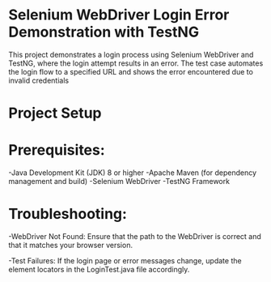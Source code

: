# Selenium WebDriver Login Error Demonstration with TestNG

This project demonstrates a login process using Selenium WebDriver and TestNG, where the login attempt results in an error. The test case automates the login flow to a specified URL and shows the error encountered due to invalid credentials

# Project Setup

# Prerequisites:

-Java Development Kit (JDK) 8 or higher
-Apache Maven (for dependency management and build)
-Selenium WebDriver
-TestNG Framework

# Troubleshooting:

-WebDriver Not Found: Ensure that the path to the WebDriver is correct and that it matches your browser version.

-Test Failures: If the login page or error messages change, update the element locators in the LoginTest.java file accordingly.

